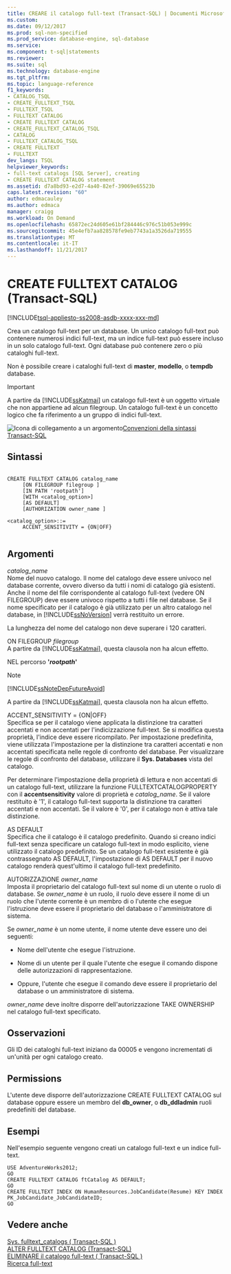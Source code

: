 ```yaml
---
title: CREARE il catalogo full-text (Transact-SQL) | Documenti Microsoft
ms.custom: 
ms.date: 09/12/2017
ms.prod: sql-non-specified
ms.prod_service: database-engine, sql-database
ms.service: 
ms.component: t-sql|statements
ms.reviewer: 
ms.suite: sql
ms.technology: database-engine
ms.tgt_pltfrm: 
ms.topic: language-reference
f1_keywords:
- CATALOG_TSQL
- CREATE_FULLTEXT_TSQL
- FULLTEXT_TSQL
- FULLTEXT CATALOG
- CREATE FULLTEXT CATALOG
- CREATE_FULLTEXT_CATALOG_TSQL
- CATALOG
- FULLTEXT_CATALOG_TSQL
- CREATE FULLTEXT
- FULLTEXT
dev_langs: TSQL
helpviewer_keywords:
- full-text catalogs [SQL Server], creating
- CREATE FULLTEXT CATALOG statement
ms.assetid: d7a8bd93-e2d7-4a40-82ef-39069e65523b
caps.latest.revision: "60"
author: edmacauley
ms.author: edmaca
manager: craigg
ms.workload: On Demand
ms.openlocfilehash: 65872ec24d605e61bf284446c976c51b053e999c
ms.sourcegitcommit: 45e4efb7aa828578fe9eb7743a1a3526da719555
ms.translationtype: MT
ms.contentlocale: it-IT
ms.lasthandoff: 11/21/2017
---
```

# <a name="create-fulltext-catalog-transact-sql"></a>CREATE FULLTEXT CATALOG (Transact-SQL)
[!INCLUDE[tsql-appliesto-ss2008-asdb-xxxx-xxx-md](../../includes/tsql-appliesto-ss2008-asdb-xxxx-xxx-md.md)]

  Crea un catalogo full-text per un database. Un unico catalogo full-text può contenere numerosi indici full-text, ma un indice full-text può essere incluso in un solo catalogo full-text. Ogni database può contenere zero o più cataloghi full-text.  
  
 Non è possibile creare i cataloghi full-text di **master**, **modello**, o **tempdb** database.  
  
> [!IMPORTANT]  
>  A partire da [!INCLUDE[ssKatmai](../../includes/sskatmai-md.md)] un catalogo full-text è un oggetto virtuale che non appartiene ad alcun filegroup. Un catalogo full-text è un concetto logico che fa riferimento a un gruppo di indici full-text.  
  
 ![Icona di collegamento a un argomento](../../database-engine/configure-windows/media/topic-link.gif "Icona di collegamento a un argomento")[Convenzioni della sintassi Transact-SQL](../../t-sql/language-elements/transact-sql-syntax-conventions-transact-sql.md)  
  
## <a name="syntax"></a>Sintassi  
  
```  
  
CREATE FULLTEXT CATALOG catalog_name  
     [ON FILEGROUP filegroup ]  
     [IN PATH 'rootpath']  
     [WITH <catalog_option>]  
     [AS DEFAULT]  
     [AUTHORIZATION owner_name ]  
  
<catalog_option>::=  
     ACCENT_SENSITIVITY = {ON|OFF}  
  
```  
  
## <a name="arguments"></a>Argomenti  
 *catalog_name*  
 Nome del nuovo catalogo. Il nome del catalogo deve essere univoco nel database corrente, ovvero diverso da tutti i nomi di catalogo già esistenti. Anche il nome del file corrispondente al catalogo full-text (vedere ON FILEGROUP) deve essere univoco rispetto a tutti i file nel database. Se il nome specificato per il catalogo è già utilizzato per un altro catalogo nel database, in [!INCLUDE[ssNoVersion](../../includes/ssnoversion-md.md)] verrà restituito un errore.  
  
 La lunghezza del nome del catalogo non deve superare i 120 caratteri.  
  
 ON FILEGROUP *filegroup*  
 A partire da [!INCLUDE[ssKatmai](../../includes/sskatmai-md.md)], questa clausola non ha alcun effetto.  
  
 NEL percorso **'***rootpath***'**  
 > [!NOTE]  
>  [!INCLUDE[ssNoteDepFutureAvoid](../../includes/ssnotedepfutureavoid-md.md)]  
  
 A partire da [!INCLUDE[ssKatmai](../../includes/sskatmai-md.md)], questa clausola non ha alcun effetto.  
  
 ACCENT_SENSITIVITY = {ON|OFF}  
 Specifica se per il catalogo viene applicata la distinzione tra caratteri accentati e non accentati per l'indicizzazione full-text. Se si modifica questa proprietà, l'indice deve essere ricompilato. Per impostazione predefinita, viene utilizzata l'impostazione per la distinzione tra caratteri accentati e non accentati specificata nelle regole di confronto del database. Per visualizzare le regole di confronto del database, utilizzare il **Sys. Databases** vista del catalogo.  
  
 Per determinare l'impostazione della proprietà di lettura e non accentati di un catalogo full-text, utilizzare la funzione FULLTEXTCATALOGPROPERTY con il **accentsensitivity** valore di proprietà e *catalog_name*. Se il valore restituito è '1', il catalogo full-text supporta la distinzione tra caratteri accentati e non accentati. Se il valore è '0', per il catalogo non è attiva tale distinzione.  
  
 AS DEFAULT  
 Specifica che il catalogo è il catalogo predefinito. Quando si creano indici full-text senza specificare un catalogo full-text in modo esplicito, viene utilizzato il catalogo predefinito. Se un catalogo full-text esistente è già contrassegnato AS DEFAULT, l'impostazione di AS DEFAULT per il nuovo catalogo renderà quest'ultimo il catalogo full-text predefinito.  
  
 AUTORIZZAZIONE *owner_name*  
 Imposta il proprietario del catalogo full-text sul nome di un utente o ruolo di database. Se *owner_name* è un ruolo, il ruolo deve essere il nome di un ruolo che l'utente corrente è un membro di o l'utente che esegue l'istruzione deve essere il proprietario del database o l'amministratore di sistema.  
  
 Se *owner_name* è un nome utente, il nome utente deve essere uno dei seguenti:  
  
-   Nome dell'utente che esegue l'istruzione.  
  
-   Nome di un utente per il quale l'utente che esegue il comando dispone delle autorizzazioni di rappresentazione.  
  
-   Oppure, l'utente che esegue il comando deve essere il proprietario del database o un amministratore di sistema.  
  
 *owner_name* deve inoltre disporre dell'autorizzazione TAKE OWNERSHIP nel catalogo full-text specificato.  
  
## <a name="remarks"></a>Osservazioni  
 Gli ID dei cataloghi full-text iniziano da 00005 e vengono incrementati di un'unità per ogni catalogo creato.  
  
## <a name="permissions"></a>Permissions  
 L'utente deve disporre dell'autorizzazione CREATE FULLTEXT CATALOG sul database oppure essere un membro del **db_owner**, o **db_ddladmin** ruoli predefiniti del database.  
  
## <a name="examples"></a>Esempi  
 Nell'esempio seguente vengono creati un catalogo full-text e un indice full-text.  
  
```  
USE AdventureWorks2012;  
GO  
CREATE FULLTEXT CATALOG ftCatalog AS DEFAULT;  
GO  
CREATE FULLTEXT INDEX ON HumanResources.JobCandidate(Resume) KEY INDEX PK_JobCandidate_JobCandidateID;  
GO  
```  
  
## <a name="see-also"></a>Vedere anche  
 [Sys. fulltext_catalogs &#40; Transact-SQL &#41;](../../relational-databases/system-catalog-views/sys-fulltext-catalogs-transact-sql.md)   
 [ALTER FULLTEXT CATALOG &#40;Transact-SQL&#41;](../../t-sql/statements/alter-fulltext-catalog-transact-sql.md)   
 [ELIMINARE il catalogo full-text &#40; Transact-SQL &#41;](../../t-sql/statements/drop-fulltext-catalog-transact-sql.md)   
 [Ricerca full-text](../../relational-databases/search/full-text-search.md)   
 
  
  
